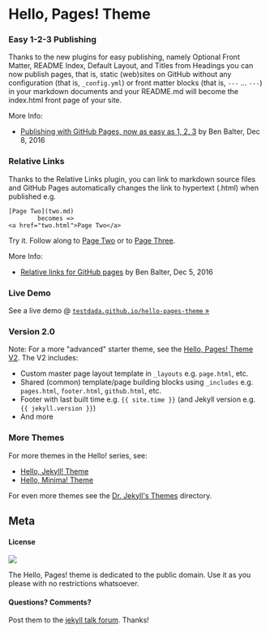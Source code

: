 # Hello, Pages! Theme


### Easy 1-2-3 Publishing

Thanks to the new plugins for easy publishing, namely
Optional Front Matter,
README Index,
Default Layout, and
Titles from Headings
you can now publish pages, that is, static (web)sites
on GitHub without any configuration (that is, `_config.yml`) or
front matter blocks (that is, `---` ... `---`) in your markdown documents
and your README.md will become the index.html front page of your site.

More Info:

- [Publishing with GitHub Pages, now as easy as 1, 2, 3](https://github.com/blog/2289-publishing-with-github-pages-now-as-easy-as-1-2-3) by Ben Balter, Dec 8, 2016

### Relative Links

Thanks to the Relative Links plugin, you can link to markdown source files
and GitHub Pages automatically changes the link to hypertext (.html) when published e.g.


```
[Page Two](two.md)  
        becomes =>
<a href="two.html">Page Two</a>
```

Try it. Follow along to [Page Two](two.md) or to [Page Three](three.md).

More Info:

- [Relative links for GitHub pages](https://github.com/blog/2290-relative-links-for-github-pages) by Ben Balter, Dec 5, 2016



### Live Demo

See a live demo @ [`testdada.github.io/hello-pages-theme` »](https://testdada.github.io/hello-pages-theme)


### Version 2.0

Note: For a more "advanced" starter theme, see the
[Hello, Pages! Theme V2](https://github.com/henrythemes/hello-pages-theme-v2).
The V2 includes:

- Custom master page layout template in `_layouts` e.g. `page.html`, etc.
- Shared (common) template/page building blocks using `_includes` e.g. `pages.html`, `footer.html`, `github.html`, etc.
- Footer with last built time e.g. `{{ site.time }}` (and Jekyll version e.g. `{{ jekyll.version }}`)
- And more

### More Themes

For more themes in the Hello! series, see:

- [Hello, Jekyll! Theme](https://github.com/henrythemes/hello-jekyll-theme)
- [Hello, Minima! Theme](https://github.com/henrythemes/hello-minima-theme)

For even more themes see the [Dr. Jekyll's Themes](https://drjekyllthemes.github.io) directory.


## Meta

#### License

![](https://publicdomainworks.github.io/buttons/zero88x31.png)

The Hello, Pages! theme is dedicated to the public domain.
Use it as you please with no restrictions whatsoever.

#### Questions? Comments?

Post them to the [jekyll talk forum](http://talk.jekyllrb.com). Thanks!
